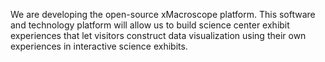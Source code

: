 We are developing the open-source xMacroscope platform. This software and technology platform will allow us to build science center exhibit experiences that let visitors construct data visualization using their own experiences in interactive science exhibits.